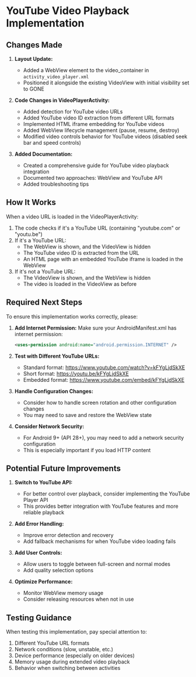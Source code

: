 # YouTube Video Playback Implementation

## Changes Made

1. **Layout Update:**
   - Added a WebView element to the video_container in `activity_video_player.xml`
   - Positioned it alongside the existing VideoView with initial visibility set to GONE

2. **Code Changes in VideoPlayerActivity:**
   - Added detection for YouTube video URLs 
   - Added YouTube video ID extraction from different URL formats
   - Implemented HTML iframe embedding for YouTube videos
   - Added WebView lifecycle management (pause, resume, destroy)
   - Modified video controls behavior for YouTube videos (disabled seek bar and speed controls)

3. **Added Documentation:**
   - Created a comprehensive guide for YouTube video playback integration
   - Documented two approaches: WebView and YouTube API
   - Added troubleshooting tips

## How It Works

When a video URL is loaded in the VideoPlayerActivity:

1. The code checks if it's a YouTube URL (containing "youtube.com" or "youtu.be")
2. If it's a YouTube URL:
   - The WebView is shown, and the VideoView is hidden
   - The YouTube video ID is extracted from the URL
   - An HTML page with an embedded YouTube iframe is loaded in the WebView
3. If it's not a YouTube URL:
   - The VideoView is shown, and the WebView is hidden
   - The video is loaded in the VideoView as before

## Required Next Steps

To ensure this implementation works correctly, please:

1. **Add Internet Permission:**
   Make sure your AndroidManifest.xml has internet permission:
   ```xml
   <uses-permission android:name="android.permission.INTERNET" />
   ```

2. **Test with Different YouTube URLs:**
   - Standard format: https://www.youtube.com/watch?v=kFYgLjdSkXE
   - Short format: https://youtu.be/kFYgLjdSkXE
   - Embedded format: https://www.youtube.com/embed/kFYgLjdSkXE

3. **Handle Configuration Changes:**
   - Consider how to handle screen rotation and other configuration changes
   - You may need to save and restore the WebView state

4. **Consider Network Security:**
   - For Android 9+ (API 28+), you may need to add a network security configuration
   - This is especially important if you load HTTP content

## Potential Future Improvements

1. **Switch to YouTube API:**
   - For better control over playback, consider implementing the YouTube Player API
   - This provides better integration with YouTube features and more reliable playback

2. **Add Error Handling:**
   - Improve error detection and recovery
   - Add fallback mechanisms for when YouTube video loading fails

3. **Add User Controls:**
   - Allow users to toggle between full-screen and normal modes
   - Add quality selection options

4. **Optimize Performance:**
   - Monitor WebView memory usage
   - Consider releasing resources when not in use

## Testing Guidance

When testing this implementation, pay special attention to:

1. Different YouTube URL formats
2. Network conditions (slow, unstable, etc.)
3. Device performance (especially on older devices)
4. Memory usage during extended video playback
5. Behavior when switching between activities 